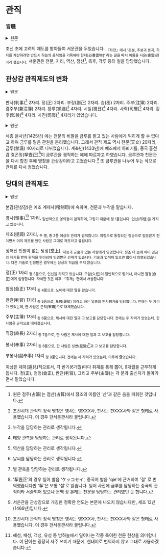 
# 관직
### 官職

<details>
    <summary>원문</summary>

國初因麗制置書雲觀. <sub>『左傳』云, 分至啓閉必書雲物, 故名書雲.</sub> 掌天文地理曆數占籌測候刻漏等事.

</details>

조선 초에 고려의 제도를 받아들여 서운관을 두었습니다. <sub>『좌전』에서 '춘분, 추분과 동지, 하지를 계산하려면 반드시 하늘의 움직임을 기록해야 한다[必書雲物]' 라는 글을 따서 이름을 서운(書雲)관 이라 했습니다.</sub> 서운관은 천문, 지리, 역산, 점산[^1], 측후, 각루 등의 일을 담당했습니다.

[^1]: 원문 점주(占籌)는 점산(占算)에서 정조의 이름인 '산'과 같은 음을 피휘한 것입니다. 

## 관상감 관직제도의 변화

<details>
    <summary>원문</summary>

判事二員. 正二員. 副正二員. 丞二員. 注簿二員. 兼注簿二員. 掌漏四員. 視日四員. 司曆四員. 監候四員. 司辰四員.

</details>

판사(判事)[^2] 2자리. 정(正) 2자리. 부정(副正) 2자리. 승(丞) 2자리. 주부(注簿) 2자리.  겸주부(兼注簿) 2자리. 장루(掌漏)[^3] 4자리. 시일(視日)[^4] 4자리. 사력(司曆)[^5] 4자리. 감후(監候)[^6] 4자리. 사진(司辰)[^7] 4자리가 있었습니다.

[^2]: 조선시대 관직의 정식 명칭은 영사는 영XXX사, 판사는 판XXX사와 같은 형태로 사용했습니다. 이 경우 판서운관사라 불립니다. 
[^3]: 누각을 담당하는 관리로 생각됩니다.
[^4]: 태양 관측을 담당하는 관리로 생각됩니다.
[^5]: 역산을 담당하는 관리로 생각됩니다.
[^6]: 날씨를 담당하는 관리로 생각됩니다.
[^7]: 별 관측을 담당하는 관리로 생각됩니다.

<details>
    <summary>원문</summary>

世宗乙巳, 以天文秘密不可使禁漏之人亦竝肄習, 分置禁漏㝎額. 天文二十員. 禁漏四十員. 癸丑因禮曹奏, 依中朝欽天監挈壼正兼掌禁漏例, 復以禁漏合屬於天文, 後改爲觀象監.

</details>

세종 을사년(1425년) 에는 천문의 비밀을 금루를 맡고 있는 사람에게 익히게 할 수 없다고 하여 금루를 맡은 관원을 분리했습니다. 그래서 관직 제도 역시 천문(天文) 20자리, 금루(禁漏) 40자리로 나뉘었습니다. 계축년(1433년)에 예조에서 아뢰기를, 중국 흠천감 결곤정(挈壼正)[^8]이 금루관을 겸직하는 예에 따르자고 하였습니다. 금루관과 천문관을 다시 합친 후에 명칭을 관상감이라고 고쳤습니다.[^9] 또 금루관을 나누어 두는 식으로 관제를 다시 정했습니다.

[^8]: '挈壼正'의 경우 일어 발음 'ケッコセイ', 중국어 발음 'qie'에 근거하여 '결' 로 번역했습니다만 '挈'은 보통 '설'로 읽습니다. 일어 사전에 금루를 담당하는 중국의 관직이라 서술되어 있으나 문맥 상 본래는 천문을 담당하는 관리였던 듯 합니다.
[^9]: 서운관을 관상감으로 개칭한 정확한 연도는 본문에 나오지 않습니다만, 세조 12년(1466년)입니다.

## 당대의 관직제도

<details>
    <summary>원문</summary>

本監屬於禮曹以稽制司, 掌天文漏刻也.

領事一員. <sub>領議政例兼. 有印信. </sub> 

提調一員. <sub>從二品以上兼. 議政未拜相, 前已兼提調則, 仍帶. </sub> 

堂上無㝎員. <sub>有材勞陞資者, 啓請仍仕. 正廟朝, 以初旣啓下復爲請仍事涉則. 有術業者抄啓. 他技加資不與.</sub> 

正一員. <sub>正三品. 有印信. 久任例兼, 或付僉正. 詳下「取材」篇.</sub> 

僉正一員. <sub>從四品. 掌奴婢.</sub>

判官一員. <sub>從五品. 掌褒貶. 舊有二員, 一換作軍職.</sub>

主簿一員. <sub>從六品. 掌祭享牒呈. 舊有二員, 一換作軍職.</sub>

直長二員. <sub>從七品. 一員掌祭享牒呈.</sub>

奉事二員. <sub>從八品. 一員掌星變牒呈.</sub>

副奉事一員. <sub>正九品. 舊有三員, 後減.</sub>

參奉二員. <sub>從九品. 舊有三員, 今爲二員.</sub>

以上遞兒. 兩都目取才, 六朔計仕. 正、僉正、判官、主簿差以出身者.

</details>

본감(관상감)은 예조 계제사(稽制司)에 속하며, 천문과 누각을 맡습니다. 

영사(領事)[^2] 1자리, <sub>일반적으로 영의정이 겸직하며, 그렇기 때문에 정 1품입니다. 인신(印信)을 가지고 있습니다.</sub> 

제조(提調) 2자리, <sub>두 명, 종 2품 이상의 관리가 겸직합니다. 의정으로 통칭되는 정승으로 임명받기 전이면서 이미 제조를 했던 사람은 그대로 제조라고 불립니다.</sub> 

정해진 인원이 없는 당상(堂上), <sub>재능과 공로가 있는 사람에게 임명합니다. 정조 대 초에 이미 임금의 재가를 받아 원칙을 뛰어넘어 임명받은 선례가 있습니다. 기술과 업적이 있으면 뽑아서 임명되었습니다. 다른 기술로 인정받은 경우에는 당상의 직급을 주지 않습니다.</sub> 

정(正) 1자리 <sub>정 3품으로, 인신을 가지고 있습니다. 구임(久任)이 일반적으로 맡거나, 아니면 첨정(僉正)에게 임명합니다. 자세한 것은 이후 「취재」편에서 서술합니다.</sub> 

첨정(僉正) 1자리 <sub>종 4품으로, 노비에 대한 일을 맡습니다.</sub>

판관(判官) 1자리 <sub>종 5품으로, 포폄(褒貶) 이라고 하는 일종의 인사평가를 담당합니다. 전에는 두 자리가 있었는데, 한 사람은 군직(軍職)으로 대체했습니다.</sub>

주부(主簿) 1자리 <sub>종 6품으로, 제사에 대한 일과 그 보고를 담당합니다. 전에는 두 자리가 있었는데, 한 사람은 군직으로 대체했습니다.</sub>

직장(直長) 2자리 <sub>종 7품으로, 한 사람은 제사에 대한 일과 그 보고를 담당합니다.</sub>

봉사(奉事) 2자리 <sub>종 8품으로, 한 사람은 성변(星變)[^10]과 그 보고를 담당합니다.</sub>

부봉사(副奉事) 1자리 <sub>정 9품입니다. 전에는 세 자리가 있었는데, 이후에 줄였습니다.</sub>

이상은 체아(逓兒)직으로서, 각 반기(6개월)마다 취재를 통해 뽑아, 6개월을 근무하게 됩니다. 정(正), 첨정(僉正), 판관(判官), 그리고 주부(主簿)는 각 분과 출신자가 돌아가면서 맡았습니다.

[^10]: 혜성, 패성, 객성, 유성 등 밤하늘에서 일어나는 각종 특이한 천문 현상을 의미합니다. 이 단어는 굉장히 자주 쓰이기 때문에, 현대어로 번역하지 않고 그대로 사용하겠습니다.